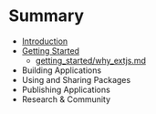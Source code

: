 # Summary

* [Introduction](README.md)
* [Getting Started](getting_started/README.md)
   * [getting_started/why_extjs.md](getting_started/why_extjs.md)
* Building Applications
* Using and Sharing Packages
* Publishing Applications
* Research & Community

